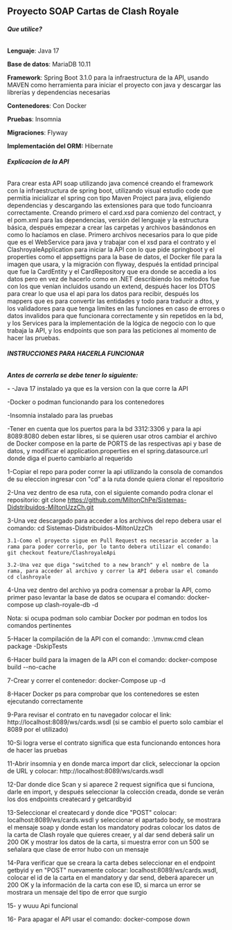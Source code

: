 ## **Proyecto SOAP Cartas de Clash Royale**



###### **Que utilice?**

**Lenguaje**: Java 17

**Base de datos**: MariaDB 10.11

**Framework**: Spring Boot 3.1.0 para la infraestructura de la API, usando MAVEN como herramienta para iniciar el proyecto con java y descargar las librerías y dependencias necesarias

**Contenedores**: Con Docker 

**Pruebas**: Insomnia

**Migraciones**: Flyway 

**Implementación del ORM:** Hibernate



###### **Explicacion de la API**

Para crear esta API soap utilizando java comencé creando el framework con la infraestructura de spring boot, utilizando visual estudio code que permitia inicializar el spring con tipo Maven Project para java, eligiendo dependencias y descargando las extensiones para que todo funcioanra correctamente. Creando primero el card.xsd para comienzo del contract, y el pom.xml para las dependencias, versión del lenguaje y la estructura básica, después empezar a crear las carpetas y archivos basándonos en como lo hacíamos en clase. Primero archivos necesarios para lo que pide que es el WebService para java y trabajar con el xsd para el contrato y el ClashroyaleApplication para iniciar la API con lo que pide springboot y el properties como el appsettigns para la base de datos, el Docker file para la imagen que usara, y la migración con flyway, después la entidad principal que fue la CardEntity y el CardRepository que era donde se accedia a los datos pero en vez de hacerlo como en .NET describiendo los métodos fue con los que venían incluidos usando un extend, después hacer los DTOS para crear lo que usa el api para los datos para recibir, después los mappers que es para convertir las entidades y todo para traducir a dtos, y los validadores para que tenga limites en las funciones en caso de errores o datos invalidos para que funcionara correctamente y sin repetidos en la bd, y los Services para la implementación de la lógica de negocio con lo que trabaja la API, y los endpoints que son para las peticiones al momento de hacer las pruebas.



###### **INSTRUCCIONES PARA HACERLA FUNCIONAR**

***Antes de correrla se debe tener lo siguiente:*** 

**-**
-Java 17 instalado ya que es la version con la que corre la API

-Docker o podman funcionando para los contenedores

-Insomnia instalado para las pruebas 

-Tener en cuenta que los puertos para la bd 3312:3306 y para la api 8089:8080 deben estar libres, si se quieren usar otros cambiar el archivo de Docker compose en la parte de PORTS de las respectivas api y base de datos, y modificar el application.properties en el spring.datasource.url donde diga el puerto cambiarlo al requerido



1-Copiar el repo para poder correr la api utilizando la consola de comandos de su eleccion ingresar con "cd" a la ruta donde quiera clonar el repositorio

2-Una vez dentro de esa ruta, con el siguiente comando podra clonar el repositorio: git clone https://github.com/MiltonChPe/Sistemas-Didstribuidos-MiltonUzzCh.git

3-Una vez descargado para acceder a los archivos del repo debera usar el comando: cd Sistemas-Didstribuidos-MiltonUzzCh

    3.1-Como el proyecto sigue en Pull Request es necesario acceder a la rama para poder correrlo, por lo tanto debera utilizar el comando:  git checkout feature/ClashroyaleApi

    3.2-Una vez que diga "switched to a new branch" y el nombre de la rama, para acceder al archivo y correr la API debera usar el comando cd clashroyale

4-Una vez dentro del archivo ya podra comensar a probar la API, como primer paso levantar la base de datos se ocupara el comando: docker-compose up clash-royale-db -d 

Nota: si ocupa podman solo cambiar Docker por podman en todos los comandos pertinentes 

5-Hacer la compilación de la API con el comando: .\\mvnw.cmd clean package -DskipTests

6-Hacer build para la imagen de la API con el comando: docker-compose build --no-cache

7-Crear y correr el contenedor: docker-Compose up -d

8-Hacer Docker ps para comprobar que los contenedores se esten ejecutando correctamente

9-Para revisar el contrato en tu navegador colocar el link: http://localhost:8089/ws/cards.wsdl (si se cambio el puerto solo cambiar el 8089 por el utilizado)

10-Si logra verse el contrato significa que esta funcionando entonces hora de hacer las pruebas

11-Abrir insomnia y en donde marca import dar click, seleccionar la opcion de URL y colocar: http://localhost:8089/ws/cards.wsdl

12-Dar donde dice Scan y si aparece 2 request significa que si funciona, darle en import, y después seleccionar la colección creada, donde se verán los dos endpoints createcard y getcardbyid

13-Seleccionar el createcard y donde dice "POST" colocar: localhost:8089/ws/cards.wsdl y seleccionar el apartado body, se mostrara el mensaje soap y donde estan los mandatory podras colocar los datos de la carta de Clash royale que quieres creaer, y al dar send deberá salir un 200 OK y mostrar los datos de la carta, si muestra error con un 500 se señalara que clase de error hubo con un mensaje

14-Para verificar que se creara la carta debes seleccionar en el endpoint getbyid y en "POST" nuevamente colocar: localhost:8089/ws/cards.wsdl, colocar el id de la carta en el mandatory y dar send, deberá aparecer un 200 OK y la información de la carta con ese ID, si marca un error se mostrara un mensaje del tipo de error que surgio 

15- y wuuu Api funcional

16- Para apagar el API usar el comando: docker-compose down 









